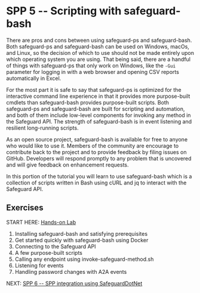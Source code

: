 # SPP 5 -- Scripting with safeguard-bash

There are pros and cons between using safeguard-ps and safeguard-bash. Both
safeguard-ps and safeguard-bash can be used on Windows, macOs, and Linux, so
the decision of which to use should not be made entirely upon which operating
system you are using. That being said, there are a handful of things with
safeguard-ps that only work on Windows, like the `-Gui` parameter for logging
in with a web browser and opening CSV reports automatically in Excel.

For the most part it is safe to say that safeguard-ps is optimized for the
interactive command line experience in that it provides more purpose-built
cmdlets than safeguard-bash provides purpose-built scripts. Both safeguard-ps
and safeguard-bash are built for scripting and automation, and both of them
include low-level components for invoking any method in the Safeguard API. The
strength of safeguard-bash is in event listening and resilient long-running
scripts.

As an open source project, safeguard-bash is available for free to anyone who
would like to use it. Members of the community are encourage to contribute back
to the project and to provide feedback by filing issues on GitHub. Developers
will respond promptly to any problem that is uncovered and will give feedback
on enhancement requests.

In this portion of the tutorial you will learn to use safeguard-bash which is a
collection of scripts written in Bash using cURL and jq to interact with the
Safeguard API.

## Exercises

START HERE: [Hands-on Lab](safeguard-bash-hol.md)

1. Installing safeguard-bash and satisfying prerequisites
2. Get started quickly with safeguard-bash using Docker
3. Connecting to the Safeguard API
4. A few purpose-built scripts
5. Calling any endpoint using invoke-safeguard-method.sh
6. Listening for events
7. Handling password changes with A2A events

NEXT: [SPP 6 -- SPP integration using SafeguardDotNet](../spp6-safeguarddotnet)
